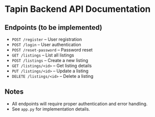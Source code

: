 # Tapin Backend API Documentation

## Endpoints (to be implemented)
- `POST /register` – User registration
- `POST /login` – User authentication
- `POST /reset-password` – Password reset
- `GET /listings` – List all listings
- `POST /listings` – Create a new listing
- `GET /listings/<id>` – Get listing details
- `PUT /listings/<id>` – Update a listing
- `DELETE /listings/<id>` – Delete a listing

## Notes
- All endpoints will require proper authentication and error handling.
- See `app.py` for implementation details.
